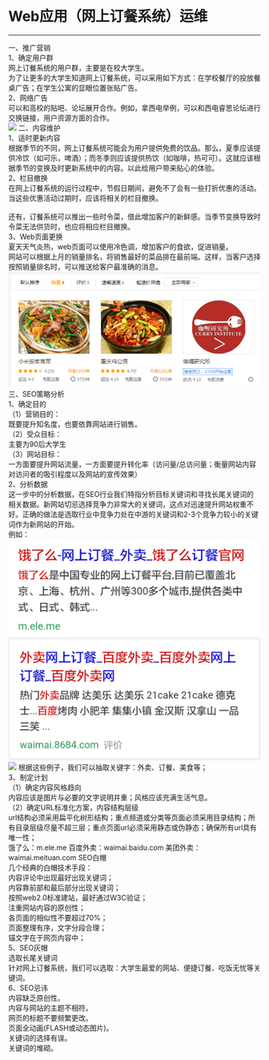  <h1>Web应用（网上订餐系统）运维</h1>
<hr/>
一、推广营销<br/>
1、确定用户群<br/>
网上订餐系统的用户群，主要是在校大学生。<br/>
为了让更多的大学生知道网上订餐系统，可以采用如下方式：在学校餐厅的投放餐桌广告；在学生公寓的显眼位置张贴广告。<br/>
2、网络广告<br/>
可以和高校的贴吧、论坛展开合作。例如，拿西电举例，可以和西电睿思论坛进行交换链接，用户资源方面的合作。<br/>
<img src="><br/>
也可以和一些学校的公众号（例如西电小喇叭）进行合作，或者可以将网上订餐系统的相关消息发送到朋友圈等各种交友平台，以促进更多的同学使用该网上订餐系统。<br/>
<img src=""/>
二、内容维护<br/>
1、适时更新内容<br/>
根据季节的不同，网上订餐系统可能会为用户提供免费的饮品。那么，夏季应该提供冷饮（如可乐，啤酒）；而冬季则应该提供热饮（如咖啡，热可可）。这就应该根据季节的变换及时更新系统中的内容。以此给用户带来贴心的体验。<br/>
2、栏目撤换<br/>
在网上订餐系统的运行过程中，节假日期间，避免不了会有一些打折优惠的活动。当这些优惠活动过期时，应该将相关的栏目撤换。<br/>
<img src=""/><br/>
还有，订餐系统可以推出一些时令菜，借此增加客户的新鲜感。当季节变换导致时令菜无法供货时，也应将相应栏目撤换。<br/>
3、Web页面更换<br/>
夏天天气炎热，web页面可以使用冷色调，增加客户的食欲，促进销量。<br/>
网站可以根据上月的销量排名，将销售最好的菜品排在最前端。这样，当客户选择按照销量排名时，可以推送给客户最准确的消息。<br/>
<img src="4.PNG"/>
三、SEO策略分析<br/>
1、确定目的<br/>
（1）营销目的：<br/>
     既要提升知名度，也要依靠网站进行销售。<br/>
（2）受众目标：<br/>
     主要为90后大学生<br/>
（3）网站目标：<br/>
     一方面要提升网站流量，一方面要提升转化率（访问量/总访问量；衡量网站内容对访问者的吸引程度以及网站的宣传效果）<br/>
2、分析数据<br/>
   这一步中的分析数据，在SEO行业我们特指分析目标关键词和寻找长尾关键词的相关数据。新网站切忌选择竞争力非常大的关键词，这点对迅速提升网站权重不好。正确的做法是选取行业中竞争力处在中游的关键词和2-3个竞争力较小的关键词作为新网站的开始。<br/>
例如：<br/>
<img src="5.PNG"/>
<img src="6.PNG"/>
<img src="7.PNG"/>
根据这些例子，我们可以抽取关键字：外卖、订餐、美食等；<br/>
3、制定计划<br/>
（1）确定内容风格趋向<br/>
   内容应该是图片与必要的文字说明并重；风格应该充满生活气息。<br/>
（2）确定URL标准化方案，内容结构层级<br/>
   url结构必须采用扁平化树形结构；重点频道或分类等页面必须采用目录结构；所有目录层级尽量不超三层；重点页面url必须采用静态或伪静态；确保所有url具有唯一性；<br/>
饿了么：m.ele.me
百度外卖：waimai.baidu.com  
美团外卖：waimai.meituan.com
SEO白帽<br/>
几个经典的白帽技术手段：<br/>
   内容评论中出现最好出现关键词；<br/>
   内容靠前部和最后部分出现关键词；<br/>
   按照web2.0标准建站，最好通过W3C验证；<br/>
   注重网站内容的原创性；<br/>
   各页面的相似性不要超过70%；<br/>
   页面整理有序，文字分段合理；<br/>
   锚文字在于网页内容中；<br/>
5、SEO灰帽<br/>
选取长尾关键词<br/>
   针对网上订餐系统，我们可以选取：大学生最爱的网站、便捷订餐、吃饭无忧等关键词。<br/>
6、SEO忌讳<br/>
   内容缺乏原创性。<br/>
   内容与网站的主题不相符。<br/>
   网页的标题不要频繁更改。<br/>
   页面全动画(FLASH或动态图片)。<br/>
   关键词的选择有误。<br/>
   关键词的堆砌。<br/>

